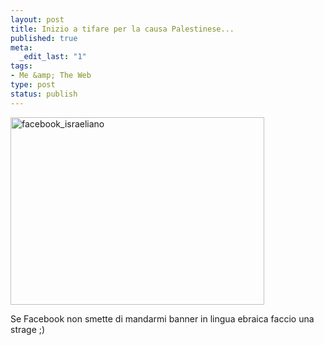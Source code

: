 ```yaml
--- 
layout: post
title: Inizio a tifare per la causa Palestinese...
published: true
meta: 
  _edit_last: "1"
tags: 
- Me &amp; The Web
type: post
status: publish
---
```

<img src="http://www.lastknight.com/download//2009/02/facebook_israeliano-406x300.jpg" alt="facebook_israeliano" title="facebook_israeliano" width="406" height="300" class="aligncenter size-medium wp-image-1304" />  
  
Se Facebook non smette di mandarmi banner in lingua ebraica faccio una strage ;) 
